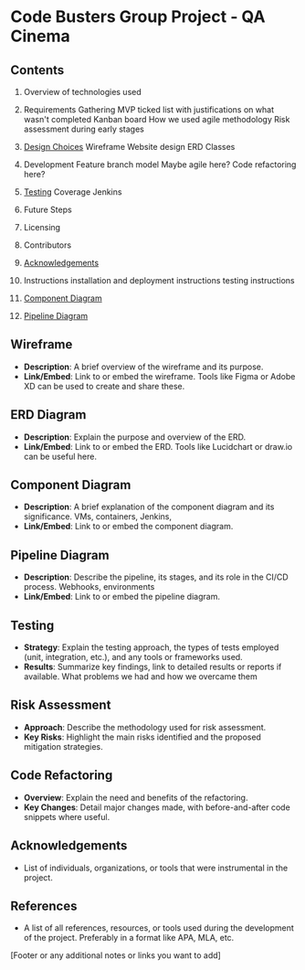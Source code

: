 # Code Busters Group Project - QA Cinema

## Contents

1. Overview of technologies used
2. Requirements Gathering
MVP ticked list with justifications on what wasn't completed
Kanban board
How we used agile methodology
Risk assessment during early stages 
3. [Design Choices](#design-choices)
Wireframe
Website design
ERD
Classes
4. Development
Feature branch model
Maybe agile here?
Code refactoring here?
5. [Testing](#testing)
Coverage
Jenkins
6. Future Steps
7. Licensing 
8. Contributors
9. [Acknowledgements](#acknowledgements)
10. Instructions
installation and deployment instructions
testing instructions


4. [Component Diagram](#component-diagram)
5. [Pipeline Diagram](#pipeline-diagram)

## Wireframe

- **Description**: A brief overview of the wireframe and its purpose.
- **Link/Embed**: Link to or embed the wireframe. Tools like Figma or Adobe XD can be used to create and share these.

## ERD Diagram

- **Description**: Explain the purpose and overview of the ERD.
- **Link/Embed**: Link to or embed the ERD. Tools like Lucidchart or draw.io can be useful here.

## Component Diagram

- **Description**: A brief explanation of the component diagram and its significance. VMs, containers, Jenkins, 
- **Link/Embed**: Link to or embed the component diagram.

## Pipeline Diagram

- **Description**: Describe the pipeline, its stages, and its role in the CI/CD process. Webhooks, environments
- **Link/Embed**: Link to or embed the pipeline diagram.

## Testing

- **Strategy**: Explain the testing approach, the types of tests employed (unit, integration, etc.), and any tools or frameworks used.
- **Results**: Summarize key findings, link to detailed results or reports if available. What problems we had and how we overcame them

## Risk Assessment

- **Approach**: Describe the methodology used for risk assessment.
- **Key Risks**: Highlight the main risks identified and the proposed mitigation strategies.

## Code Refactoring

- **Overview**: Explain the need and benefits of the refactoring.
- **Key Changes**: Detail major changes made, with before-and-after code snippets where useful.

## Acknowledgements

- List of individuals, organizations, or tools that were instrumental in the project.

## References

- A list of all references, resources, or tools used during the development of the project. Preferably in a format like APA, MLA, etc.

[Footer or any additional notes or links you want to add]
